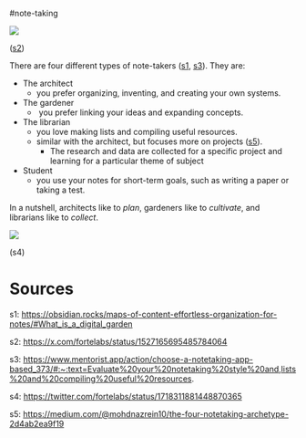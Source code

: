 
#note-taking 

![](Media-Temp/Pasted%20image%2020240519211620.png)

([s2](https://x.com/fortelabs/status/1527165695485784064))

There are four different types of note-takers ([s1](https://obsidian.rocks/maps-of-content-effortless-organization-for-notes/#What_is_a_digital_garden), [s3](https://www.mentorist.app/action/choose-a-notetaking-app-based_373/#:~:text=Evaluate%20your%20notetaking%20style%20and,lists%20and%20compiling%20useful%20resources.)). They are:

- The architect
	- you prefer organizing, inventing, and creating your own systems.
- The gardener
	-  you prefer linking your ideas and expanding concepts.
- The librarian
	- you love making lists and compiling useful resources.
	- similar with the architect, but focuses more on projects ([s5](https://medium.com/@mohdnazrein10/the-four-notetaking-archetype-2d4ab2ea9f19)).
		- The research and data are collected for a specific project and learning for a particular theme of subject
- Student
	- you use your notes for short-term goals, such as writing a paper or taking a test.

In a nutshell, architects like to _plan_, gardeners like to _cultivate_, and librarians like to _collect_.

![](Media-Temp/Pasted%20image%2020240519211813.png)

(s4)

# Sources

s1: https://obsidian.rocks/maps-of-content-effortless-organization-for-notes/#What_is_a_digital_garden

s2: https://x.com/fortelabs/status/1527165695485784064

s3: https://www.mentorist.app/action/choose-a-notetaking-app-based_373/#:~:text=Evaluate%20your%20notetaking%20style%20and,lists%20and%20compiling%20useful%20resources.

s4: https://twitter.com/fortelabs/status/1718311881448870365

s5: https://medium.com/@mohdnazrein10/the-four-notetaking-archetype-2d4ab2ea9f19